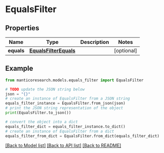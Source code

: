 # EqualsFilter


## Properties

Name | Type | Description | Notes
------------ | ------------- | ------------- | -------------
**equals** | [**EqualsFilterEquals**](EqualsFilterEquals.md) |  | [optional] 

## Example

```python
from manticoresearch.models.equals_filter import EqualsFilter

# TODO update the JSON string below
json = "{}"
# create an instance of EqualsFilter from a JSON string
equals_filter_instance = EqualsFilter.from_json(json)
# print the JSON string representation of the object
print(EqualsFilter.to_json())

# convert the object into a dict
equals_filter_dict = equals_filter_instance.to_dict()
# create an instance of EqualsFilter from a dict
equals_filter_from_dict = EqualsFilter.from_dict(equals_filter_dict)
```
[[Back to Model list]](../README.md#documentation-for-models) [[Back to API list]](../README.md#documentation-for-api-endpoints) [[Back to README]](../README.md)



